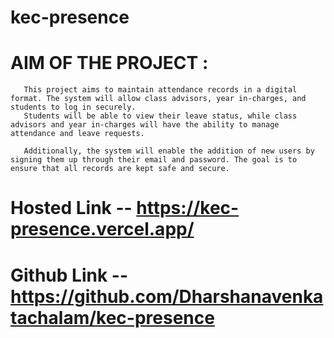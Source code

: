 # kec-presence
# AIM OF THE PROJECT : 

       This project aims to maintain attendance records in a digital format. The system will allow class advisors, year in-charges, and students to log in securely. 
       Students will be able to view their leave status, while class advisors and year in-charges will have the ability to manage attendance and leave requests.

       Additionally, the system will enable the addition of new users by signing them up through their email and password. The goal is to ensure that all records are kept safe and secure.

# Hosted Link -- https://kec-presence.vercel.app/
# Github Link -- https://github.com/Dharshanavenkatachalam/kec-presence

 
